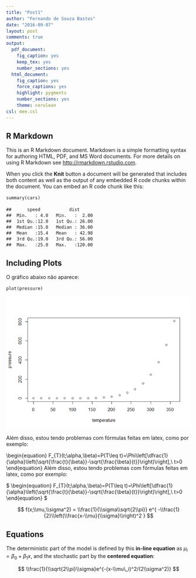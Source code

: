 ```yaml
---
title: "Post1"
author: "Fernando de Souza Bastos"
date: "2016-09-07"
layout: post
comments: true
output:
  pdf_document:
    fig_caption: yes
    keep_tex: yes
    number_sections: yes
  html_document:
    fig_caption: yes
    force_captions: yes
    highlight: pygments
    number_sections: yes
    theme: cerulean
csl: mee.csl
---
```


R Markdown
----------

This is an R Markdown document. Markdown is a simple formatting syntax
for authoring HTML, PDF, and MS Word documents. For more details on
using R Markdown see <http://rmarkdown.rstudio.com>.

When you click the **Knit** button a document will be generated that
includes both content as well as the output of any embedded R code
chunks within the document. You can embed an R code chunk like this:

    summary(cars)

    ##      speed           dist       
    ##  Min.   : 4.0   Min.   :  2.00  
    ##  1st Qu.:12.0   1st Qu.: 26.00  
    ##  Median :15.0   Median : 36.00  
    ##  Mean   :15.4   Mean   : 42.98  
    ##  3rd Qu.:19.0   3rd Qu.: 56.00  
    ##  Max.   :25.0   Max.   :120.00

Including Plots
---------------

O gráfico abaixo não aparece:

    plot(pressure)

![center](images/fig1.png)

Além disso, estou tendo problemas com fórmulas feitas em latex, como por
exemplo:

\begin{equation}
F_{T}(t;\alpha,\beta)=P(T\leq t)=\Phi\left[\dfrac{1}{\alpha}\left(\sqrt{\frac{t}{\beta}}-\sqrt{\frac{\beta}{t}}\right)\right],\ t>0
\end{equation}
Além disso, estou tendo problemas com fórmulas feitas em latex, como por
exemplo:

$
\begin{equation}
F_{T}(t;\alpha,\beta)=P(T\leq t)=\Phi\left[\dfrac{1}{\alpha}\left(\sqrt{\frac{t}{\beta}}-\sqrt{\frac{\beta}{t}}\right)\right],\ t>0
\end{equation}
$

$$
f(x;\\mu,\\sigma^2) = \\frac{1}{\\sigma\\sqrt{2\\pi}} 
e^{ -\\frac{1}{2}\\left(\\frac{x-\\mu}{\\sigma}\\right)^2 }
$$

Equations
---------

The deterministic part of the model is defined by this **in-line
equation** as *μ*<sub>*i*</sub> = *β*<sub>0</sub> + *β*<sub>1</sub>*x*,
and the stochastic part by the **centered equation**:

$$ \\frac{1}{\\sqrt{2\\pi}\\sigma}e^{-(x-\\mu\_i)^2/(2\\sigma^2)} $$

